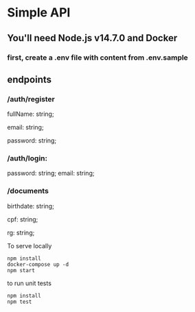 # Simple API

## You'll need Node.js v14.7.0 and Docker

### first, create a .env file with content from .env.sample

## endpoints

### /auth/register

fullName: string;

email: string;

password: string;

### /auth/login:

password: string;
email: string;

### /documents

birthdate: string;

cpf: string;

rg: string;

To serve locally

```
npm install
docker-compose up -d
npm start
```

to run unit tests

```
npm install
npm test
```
